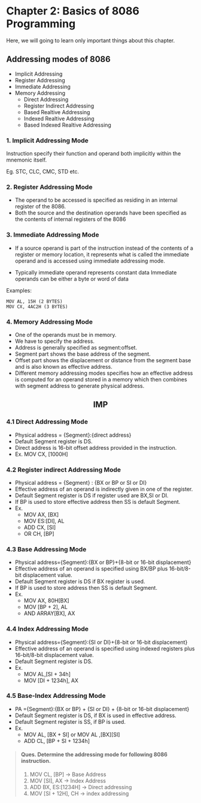 # Chapter 2: Basics of 8086 Programming

Here, we will going to learn only important things about this chapter.

## Addressing modes of 8086

- Implicit Addressing
- Register Addressing
- Immediate Addressing
- Memory Addressing
    - Direct Addressing
    - Register Indirect Addressing
    - Based Realtive Addressing
    - Indexed Realtive Addressing
    - Based Indexed Realtive Addressing

### 1. Implicit Addressing Mode

Instruction specify their function and operand both implicitly within the mnemonic itself.

Eg. STC, CLC, CMC, STD etc.

### 2. Register Addressing Mode

- The operand to be accessed is specified as residing in an internal register of the 8086.
- Both the source and the destination operands have been
specified as the contents of internal registers of the 8086

### 3. Immediate Addressing Mode

- If a source operand is part of the instruction instead of the contents of a register or memory location, it represents what is called the immediate operand and is accessed using immediate addressing mode.

- Typically immediate operand represents constant data Immediate operands can be either a byte or word of data

Examples: 

    MOV AL, 15H (2 BYTES)    
    MOV CX, 4AC2H (3 BYTES)

### 4. Memory Addressing Mode

- One of the operands must be in memory.
- We have to specify the address.
- Address is generally specified as segment:offset.
- Segment part shows the base address of the segment.
- Offset part shows the displacement or distance from the segment base and is also known as effective address.
- Different memory addressing modes specifies how an effective address is computed for an operand stored in a memory which then combines with segment address to generate physical address.

<center><h2>IMP</h2></center>

### 4.1 Direct Addressing Mode

- Physical address = {Segment}:{direct address}
- Default Segment register is DS.
- Direct address is 16-bit offset address provided in the instruction.
- Ex. MOV CX, [1000H]

### 4.2 Register indirect Addressing Mode

- Physical address = {Segment} : {BX or BP or SI or DI}
- Effective address of an operand is indirectly given in one of the register.
- Default Segment register is DS if register used are BX,SI or DI.
- If BP is used to store effective address then SS is default Segment.
- Ex. 
    - MOV AX, [BX]
    - MOV ES:[DI], AL
    - ADD CX, [SI]
    - OR CH, [BP]

### 4.3 Base Addressing Mode

- Physical address={Segment}:{BX or BP}+{8-bit or 16-bit displacement}
- Effective address of an operand is specified using BX/BP plus 16-bit/8-bit displacement value.
- Default Segment register is DS if BX register is used.
- If BP is used to store address then SS is default Segment.
- Ex.
    - MOV AX, 80H[BX]
    - MOV [BP + 2], AL
    - AND ARRAY[BX], AX

### 4.4 Index Addressing Mode

- Physical address={Segment}:{SI or DI}+{8-bit or 16-bit displacement}
- Effective address of an operand is specified using indexed registers plus 16-bit/8-bit displacement value.
- Default Segment register is DS.
- Ex.
    - MOV AL,[SI + 34h]
    - MOV [DI + 1234h], AX

### 4.5 Base-Index Addressing Mode

- PA ={Segment}:{BX or BP} + {SI or DI} + {8-bit or 16-bit displacement}
- Default Segment register is DS, if BX is used in effective address.
- Default Segment register is SS, if BP is used.
- Ex.
    - MOV AL, [BX + SI] or MOV AL ,[BX][SI]
    - ADD CL, [BP + SI + 1234h]

> #### Ques. Determine the addressing mode for following 8086 instruction.
> 
> 1. MOV CL, [BP] → Base Address
> 2. MOV [SI], AX → Index Address
> 3. ADD BX, ES:[1234H] → Direct addressing
> 4. MOV [SI + 12H], CH → index addressing
